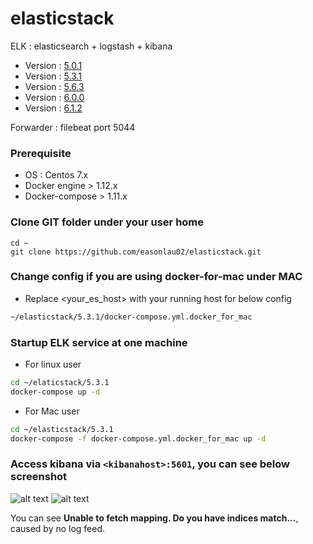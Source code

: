 # elasticstack
ELK : elasticsearch + logstash + kibana

* Version : [5.0.1](https://github.com/easonlau02/elasticstack/tree/master/5.0.1)
* Version : [5.3.1](https://github.com/easonlau02/elasticstack/tree/master/5.3.1)
* Version : [5.6.3](https://github.com/easonlau02/elasticstack/tree/master/5.6.3)
* Version : [6.0.0](https://github.com/easonlau02/elasticstack/tree/master/6.0.0)
* Version : [6.1.2](https://github.com/easonlau02/elasticstack/tree/master/6.1.2)

Forwarder : filebeat port 5044

### Prerequisite
* OS : Centos 7.x
* Docker engine > 1.12.x
* Docker-compose > 1.11.x

### Clone GIT folder under your user home
    
    cd ~
    git clone https://github.com/easonlau02/elasticstack.git

### Change config if you are using docker-for-mac under MAC
* Replace <your_es_host> with your running host for below config
```bash
~/elasticstack/5.3.1/docker-compose.yml.docker_for_mac
```
### Startup ELK service at one machine
* For linux user
```bash
cd ~/elaticstack/5.3.1
docker-compose up -d
```
* For Mac user
```bash
cd ~/elasticstack/5.3.1
docker-compose -f docker-compose.yml.docker_for_mac up -d
```
    
### Access kibana via `<kibanahost>:5601`, you can see below screenshot

![alt text](https://raw.githubusercontent.com/easonlau02/elasticstack/master/5.3.1/kibana_up_status.png "kibana_up_status.png")
![alt text](https://raw.githubusercontent.com/easonlau02/elasticstack/master/5.3.1/kibana_up.png "kibana_up")

You can see **Unable to fetch mapping. Do you have indices match...**, caused by no log feed.
